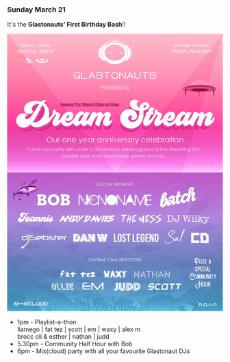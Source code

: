 ### Sunday March 21

It's the **Glastonauts' First Birthday Bash**!!

![First birthday flyer](/assets/gallery/artwork/glastonauts-first-birthday-flyer.jpeg)

<ul>
<li>1pm - Playlist-a-thon <br/>
liamego | fat tez | scott | em | waxy | alex m <br/>
brocc oli & esther | nathan | judd</li>
<li>5.30pm - Community Half Hour with Bob</li>
<li>6pm - Mix(cloud) party with all your favourite Glastonaut DJs</li>
</ul>


<!-- smiley &#128513; -->
